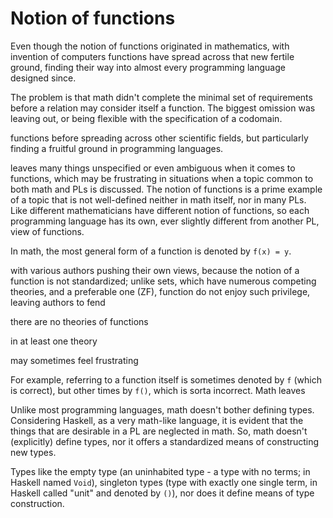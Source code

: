 # Notion of functions

Even though the notion of functions originated in mathematics, with invention of computers functions have spread across that new fertile ground, finding their way into almost every programming language designed since.

The problem is that math didn't complete the minimal set of requirements before a relation may consider itself a function. The biggest omission was leaving out, or being flexible with the specification of a codomain.


functions 
before spreading across other scientific fields, but particularly finding a fruitful ground in programming languages.

leaves many things unspecified or even ambiguous when it comes to functions, which may be frustrating in situations when a topic common to both math and PLs is discussed. The notion of functions is a prime example of a topic that is not well-defined neither in math itself, nor in many PLs. Like different mathematicians have different notion of functions, so each programming language has its own, ever slightly different from another PL, view of functions.

In math, the most general form of a function is denoted by `f(x) = y`.


with various authors pushing their own views, because the notion of a function is not standardized; unlike sets, which have numerous competing theories, and a preferable one (ZF), function do not enjoy such privilege, leaving authors to fend


 there are no theories of functions 

in at least one theory 


may sometimes feel frustrating


For example, referring to a function itself is sometimes denoted by `f` (which is correct), but other times by `f()`, which is sorta incorrect. Math leaves 


Unlike most programming languages, math doesn't bother defining types. Considering Haskell, as a very math-like language, it is evident that the things that are desirable in a PL are neglected in math. So, math doesn't (explicitly) define types, nor it offers a standardized means of constructing new types.


Types like the empty type (an uninhabited type - a type with no terms; in Haskell named `Void`), singleton types (type with exactly one single term, in Haskell called "unit" and denoted by `()`), nor does it define means of type construction.
